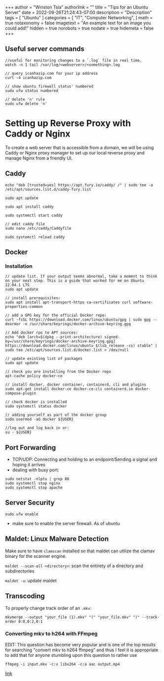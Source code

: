 +++
author = "Winston Tsia"
authorlink = ""
title = "Tips for an Ubuntu Server"
date = 2022-09-26T21:24:43-07:00
description = "Description"
tags = [
    "Ubuntu"
]
categories = [
    "IT",
    "Computer Networking",
]
math = true
notaxonomy = false
imagetext = "An example text for an image you could add!"
hidden = true
norobots = true
nodate = true
hidemeta = false
+++
## Useful server commands
```
//useful for monitoring changes to a `.log` file in real time.
watch -n 1 tail /var/log/<webserver>/<something>.log

// query icanhazip.com for your ip address
curl -4 icanhazip.com

// show ubuntu firewall status' numbered
sudo ufw status numbered

// delete 'n' rule
sudo ufw delete 'n'
```

# Setting up Reverse Proxy with Caddy or Nginx
To create a web server that is accessible from a domain, we will be using Caddy or Nginx proxy manager to set up our local reverse proxy and manage Nginx from a friendly UI.

## Caddy
```
echo "deb [trusted=yes] https://apt.fury.io/caddy/ /" | sudo tee -a /etc/apt/sources.list.d/caddy-fury.list

sudo apt update

sudo apt install caddy

sudo systemctl start caddy

// edit caddy file
sudo nano /etc/caddy/Caddyfile

sudo systemctl reload caddy

```

## Docker
### Installation
```
// update list. If your output seems abnormal, take a moment to think on your next step. This is a guide that worked for me on Ubuntu 22.04.1 LTS
sudo apt update

// install prerequisites:
sudo apt install apt-transport-https ca-certificates curl software-properties-common

// add a GPG key for the official Docker repo:
curl -fsSL https://download.docker.com/linux/ubuntu/gpg | sudo gpg --dearmor -o /usr/share/keyrings/docker-archive-keyring.gpg

// Add docker rpo to APT sources:
echo "deb [arch=$(dpkg --print-architecture) signed-by=/usr/share/keyrings/docker-archive-keyring.gpg] https://download.docker.com/linux/ubuntu $(lsb_release -cs) stable" | sudo tee /etc/apt/sources.list.d/docker.list > /dev/null

// update existing list of packages
sudo apt update

// check you are installing from the Docker repo
apt-cache policy docker-ce

// install docker, docker container, containerd, cli and plugins
sudo apt-get install docker-ce docker-ce-cli containerd.io docker-compose-plugin

// check docker is installed
sudo systemctl status docker

// adding yourself as part of the docker group
sudo usermod -aG docker ${USER}

//log out and log back in or:
su - ${USER}
```
## Port Forwarding
- TCP/UDP: Connecting and holding to an endpoint/Sending a signal and hoping it arrives 
- dealing with busy port:
```
sudo netstat -nlptu | grep 80
sudo systemctl stop nginx
sudo systemctl stop apache
```

## Server Security
`sudo ufw enable`
- make sure to enable the server firewall. As of ubuntu 

## Maldet: Linux Malware Detection
Make sure to have `clamscan` installed so that maldet can utilize the clamav binary for the scanner engine.

`maldet --scan-all <directory>`: scan the entirety of a directory and subdirectories

`maldet -u`: update maldet
 

## Transcoding

To properly change track order of an `.mkv`:
```
mkvmerge --output "your_file (1).mkv" "(" "your_file.mkv" ")" --track-order 0:0,0:2,0:1
```

### Converting mkv to h264 with FFmpeg

EDIT: This question has become very popular and is one of the top results for searching "convert mkv to h264 ffmpeg" and thus I feel it is appropriate to add that for anyone stumbling upon this question to rather use
```
ffmpeg -i input.mkv -c:v libx264 -c:a aac output.mp4
```
[link](https://stackoverflow.com/questions/30898671/converting-mkv-to-h264-ffmpeg)

 
